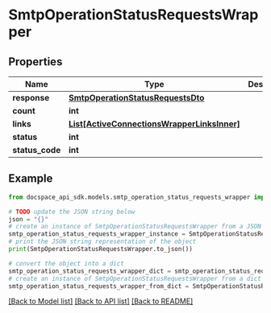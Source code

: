 # SmtpOperationStatusRequestsWrapper

## Properties

Name | Type | Description | Notes
------------ | ------------- | ------------- | -------------
**response** | [**SmtpOperationStatusRequestsDto**](SmtpOperationStatusRequestsDto.md) |  | [optional] 
**count** | **int** |  | [optional] 
**links** | [**List[ActiveConnectionsWrapperLinksInner]**](ActiveConnectionsWrapperLinksInner.md) |  | [optional] 
**status** | **int** |  | [optional] 
**status_code** | **int** |  | [optional] 

## Example

```python
from docspace_api_sdk.models.smtp_operation_status_requests_wrapper import SmtpOperationStatusRequestsWrapper

# TODO update the JSON string below
json = "{}"
# create an instance of SmtpOperationStatusRequestsWrapper from a JSON string
smtp_operation_status_requests_wrapper_instance = SmtpOperationStatusRequestsWrapper.from_json(json)
# print the JSON string representation of the object
print(SmtpOperationStatusRequestsWrapper.to_json())

# convert the object into a dict
smtp_operation_status_requests_wrapper_dict = smtp_operation_status_requests_wrapper_instance.to_dict()
# create an instance of SmtpOperationStatusRequestsWrapper from a dict
smtp_operation_status_requests_wrapper_from_dict = SmtpOperationStatusRequestsWrapper.from_dict(smtp_operation_status_requests_wrapper_dict)
```
[[Back to Model list]](../README.md#documentation-for-models) [[Back to API list]](../README.md#documentation-for-api-endpoints) [[Back to README]](../README.md)


